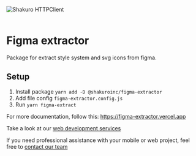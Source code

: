 ![Shakuro HTTPClient](title-image.png)
<br><br>

# Figma extractor

Package for extract style system and svg icons from figma.

## Setup

1. Install package `yarn add -D @shakuroinc/figma-extractor`
2. Add file config `figma-extractor.config.js`
3. Run `yarn figma-extract`

For more documentation, follow this: https://figma-extractor.vercel.app

Take a look at our <a href="https://shakuro.com/services/web-dev">web development services</a>

If you need professional assistance with your mobile or web project, feel free to <a href="https://shakuro.com/get-in-touch">contact our team</a>
